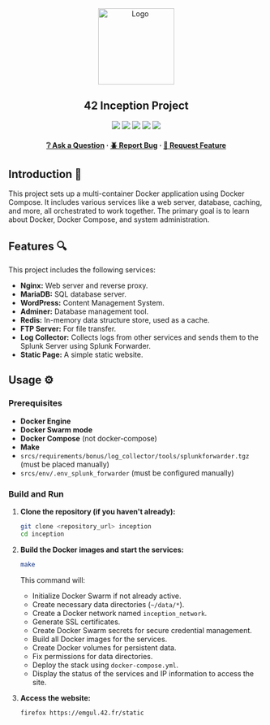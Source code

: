 <div align="center">
  <img src="img/inception.png" alt="Logo" width="150" height="150">
  <h2>42 Inception Project</h2>
    <a href= https://github.com/emre-mr246/42-evaluation><img src="https://img.shields.io/badge/score-125%20%2F%20100-success?style=for-the-badge"/></a>
    <a href= https://github.com/emre-mr246/42-evaluation><img src="https://img.shields.io/badge/circle-5-magenta?style=for-the-badge"/></a>
    <a href= https://github.com/emre-mr246/42-evaluation><img src="https://img.shields.io/badge/42-Evaluation-red?style=for-the-badge"/></a>
    <a href= https://github.com/emre-mr246/42_ring5_inception><img src="https://img.shields.io/github/last-commit/emre-mr246/42_ring5_inception?style=for-the-badge"/></a>
    <a href="https://42istanbul.com.tr/"><img src="https://img.shields.io/badge/42-ISTANBUL-white?style=for-the-badge"/></a>
   
<h4>
    <a href="https://github.com/emre-mr246/42_ring5_inception/issues">❔ Ask a Question</a>
  <span> · </span>
    <a href="https://github.com/emre-mr246/42_ring5_inception/issues">🪲 Report Bug</a>
  <span> · </span>
    <a href="https://github.com/emre-mr246/42_ring5_inception/issues">💬 Request Feature</a>
</h4>
</div>


## Introduction 🚀

This project sets up a multi-container Docker application using Docker Compose. It includes various services like a web server, database, caching, and more, all orchestrated to work together. The primary goal is to learn about Docker, Docker Compose, and system administration.

## Features 🔍

This project includes the following services:

*   **Nginx:** Web server and reverse proxy.
*   **MariaDB:** SQL database server.
*   **WordPress:** Content Management System.
*   **Adminer:** Database management tool.
*   **Redis:** In-memory data structure store, used as a cache.
*   **FTP Server:** For file transfer.
*   **Log Collector:** Collects logs from other services and sends them to the Splunk Server using Splunk Forwarder.
*   **Static Page:** A simple static website.

## Usage ⚙️

### Prerequisites

*   **Docker Engine**
*   **Docker Swarm mode**
*   **Docker Compose** (not docker-compose)
*   **Make**
*   `srcs/requirements/bonus/log_collector/tools/splunkforwarder.tgz` (must be placed manually)
*   `srcs/env/.env_splunk_forwarder` (must be configured manually)

### Build and Run

1.  **Clone the repository (if you haven't already):**
    ```bash
    git clone <repository_url> inception
    cd inception
    ```

2.  **Build the Docker images and start the services:**
    ```bash
    make
    ```
    This command will:
    *   Initialize Docker Swarm if not already active.
    *   Create necessary data directories (`~/data/*`).
    *   Create a Docker network named `inception_network`.
    *   Generate SSL certificates.
    *   Create Docker Swarm secrets for secure credential management.
    *   Build all Docker images for the services.
    *   Create Docker volumes for persistent data.
    *   Fix permissions for data directories.
    *   Deploy the stack using `docker-compose.yml`.
    *   Display the status of the services and IP information to access the site.

3.  **Access the website:**
    ```bash
    firefox https://emgul.42.fr/static
    ```